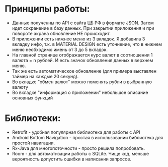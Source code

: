 <h1>Принципы работы:</h1>
  <ul>
    <li>Данные полученны по API с сайта ЦБ РФ в формате JSON. Затем идет сохранение в базу данных. При закрытии приложения и при повороте экрана обновление НЕ происходит.</li>
    <li>В приложении есть нижнее меню из 3 вкладок. Я добавила 3 вкладку инфо, т.к. в MATERIAL DESIGN есть уточнение, что в нижнем меню необходимо имень от 3 до 5 вкладок.</li>
    <li>На главной странице отображается курс валют в соотношении 1 валюта = n рублей. И есть значок обновления данных в верхнем меню.</li>
    <li>Так же есть автоматическое обновление (для примера выставлен таймер на каждые 20 секунд).</li>
    <li>Во вкладке "обмен валют" можно поменять рубли в выбранную валюту</li>
    <li>Во вкладке "информация о приложении" небольшое описание основных функций</li>
  </ul>
  
  <h1>Библиотеки:</h1>
<ul>
    <li>Retrofit - удобная популярная библиотека для работы с API</li>
    <li>Android Bottom Navigation - простая в использовании библиотека для простой навигации.</li>
    <li>Rx-Java для многопоточности - просто решила попробовать.</li>
    <li>Room - для автоматизации работы с SQLite. Чище код, меньше вероятность допустить ошибки в написании запросов.</li>
  </ul>
